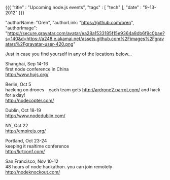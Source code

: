 {{{
  "title" : "Upcoming node.js events",
  "tags" : [ "tech" ],
  "date" : "9-13-2012"
}}}

  "authorName: "Oren",
  "authorLink: "https://github.com/oren",
  "authorImage": "https://secure.gravatar.com/avatar/ea28a1533185f15e9364a8db6f9c0bae?s=140&d=https://a248.e.akamai.net/assets.github.com%2Fimages%2Fgravatars%2Fgravatar-user-420.png"

Just in case you find yourself in any of the locations below...  

Shanghai, Sep 14-16  
first node conference in China  
http://www.hujs.org/  

Berlin, Oct 5  
hacking on drones - each team gets http://ardrone2.parrot.com/ and hack for a day!  
http://nodecopter.com/  

Dublin, Oct 18-19  
http://www.nodedublin.com/  

NY, Oct 22   
http://empirejs.org/  

Portland, Oct 23-24  
keeping it realtime conference   
http://krtconf.com/  

San Francisco, Nov 10-12  
48 hours of node hackathon. you can join remotely  
http://nodeknockout.com/

